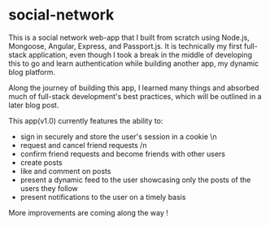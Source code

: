 # social-network

This is a social network web-app that I built from scratch using Node.js, Mongoose, Angular, Express, and Passport.js. It is technically my first full-stack application, even though I took a break in the middle of developing this to go and learn authentication while building another app, my dynamic blog platform.

Along the journey of building this app, I learned many things and absorbed much of full-stack development's best practices, which will be outlined in a later blog post.

This app(v1.0) currently features the ability to:

- sign in securely and store the user's session in a cookie \n
- request and cancel friend requests /n
- confirm friend requests and become friends with other users
- create posts
- like and comment on posts
- present a dynamic feed to the user showcasing only the posts of the users they follow
- present notifications to the user on a timely basis


More improvements are coming along the way !
